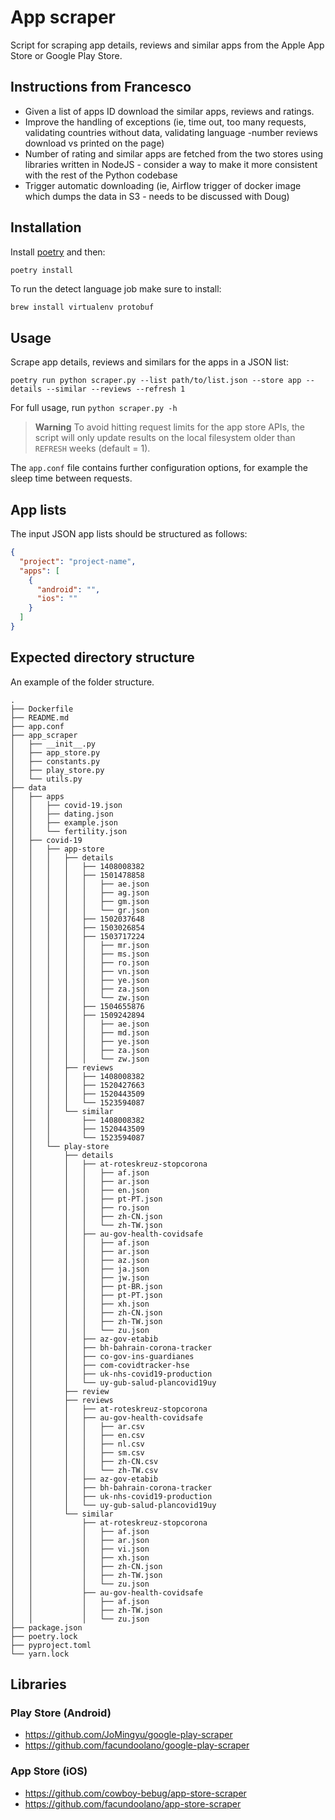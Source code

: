 # App scraper 

Script for scraping app details, reviews and similar apps from the Apple App Store or Google Play Store.

## Instructions from Francesco

-    Given a list of apps ID download the similar apps, reviews and ratings.
-    Improve the handling of exceptions (ie, time out, too many requests, validating countries without data, validating language -number reviews download vs printed on the page)
-    Number of rating and similar apps are fetched from the two stores using libraries written in NodeJS - consider a way to make it more consistent with the rest of the Python codebase
-    Trigger automatic downloading (ie, Airflow trigger of docker image which dumps the data in S3 - needs to be discussed with Doug)

## Installation 

Install [poetry](https://python-poetry.org/docs/) and then: 
```bash 
poetry install
```

To run the detect language job make sure to install:
```
brew install virtualenv protobuf
```

## Usage 

Scrape app details, reviews and similars for the apps in a JSON list: 
```
poetry run python scraper.py --list path/to/list.json --store app --details --similar --reviews --refresh 1 
```

For full usage, run `python scraper.py -h`

> **Warning** 
> To avoid hitting request limits for the app store APIs, the script will only update results on the local filesystem older than `REFRESH` weeks (default = 1). 

The `app.conf` file contains further configuration options, for example the sleep time between requests.


## App lists

The input JSON app lists should be structured as follows:

```json
{
  "project": "project-name",
  "apps": [
    {
      "android": "",
      "ios": ""
    }
  ]
}
```

## Expected directory structure 

An example of the folder structure.

```
.
├── Dockerfile
├── README.md
├── app.conf
├── app_scraper
│   ├── __init__.py
│   ├── app_store.py
│   ├── constants.py
│   ├── play_store.py
│   └── utils.py
├── data
│   ├── apps
│   │   ├── covid-19.json
│   │   ├── dating.json
│   │   ├── example.json
│   │   └── fertility.json
│   ├── covid-19
│   │   ├── app-store
│   │   │   ├── details
│   │   │   │   ├── 1408008382
│   │   │   │   ├── 1501478858
│   │   │   │   │   ├── ae.json
│   │   │   │   │   ├── ag.json
│   │   │   │   │   ├── gm.json
│   │   │   │   │   └── gr.json
│   │   │   │   ├── 1502037648
│   │   │   │   ├── 1503026854
│   │   │   │   ├── 1503717224
│   │   │   │   │   ├── mr.json
│   │   │   │   │   ├── ms.json
│   │   │   │   │   ├── ro.json
│   │   │   │   │   ├── vn.json
│   │   │   │   │   ├── ye.json
│   │   │   │   │   ├── za.json
│   │   │   │   │   └── zw.json
│   │   │   │   ├── 1504655876
│   │   │   │   ├── 1509242894
│   │   │   │   │   ├── ae.json
│   │   │   │   │   ├── md.json
│   │   │   │   │   ├── ye.json
│   │   │   │   │   ├── za.json
│   │   │   │   │   └── zw.json
│   │   │   ├── reviews
│   │   │   │   ├── 1408008382
│   │   │   │   ├── 1520427663
│   │   │   │   ├── 1520443509
│   │   │   │   └── 1523594087
│   │   │   └── similar
│   │   │       ├── 1408008382
│   │   │       ├── 1520443509
│   │   │       └── 1523594087
│   │   └── play-store
│   │       ├── details
│   │       │   ├── at-roteskreuz-stopcorona
│   │       │   │   ├── af.json
│   │       │   │   ├── ar.json
│   │       │   │   ├── en.json
│   │       │   │   ├── pt-PT.json
│   │       │   │   ├── ro.json
│   │       │   │   ├── zh-CN.json
│   │       │   │   └── zh-TW.json
│   │       │   ├── au-gov-health-covidsafe
│   │       │   │   ├── af.json
│   │       │   │   ├── ar.json
│   │       │   │   ├── az.json
│   │       │   │   ├── ja.json
│   │       │   │   ├── jw.json
│   │       │   │   ├── pt-BR.json
│   │       │   │   ├── pt-PT.json
│   │       │   │   ├── xh.json
│   │       │   │   ├── zh-CN.json
│   │       │   │   ├── zh-TW.json
│   │       │   │   └── zu.json
│   │       │   ├── az-gov-etabib
│   │       │   ├── bh-bahrain-corona-tracker
│   │       │   ├── co-gov-ins-guardianes
│   │       │   ├── com-covidtracker-hse
│   │       │   ├── uk-nhs-covid19-production
│   │       │   └── uy-gub-salud-plancovid19uy
│   │       ├── review
│   │       ├── reviews
│   │       │   ├── at-roteskreuz-stopcorona
│   │       │   ├── au-gov-health-covidsafe
│   │       │   │   ├── ar.csv
│   │       │   │   ├── en.csv
│   │       │   │   ├── nl.csv
│   │       │   │   ├── sm.csv
│   │       │   │   ├── zh-CN.csv
│   │       │   │   └── zh-TW.csv
│   │       │   ├── az-gov-etabib
│   │       │   ├── bh-bahrain-corona-tracker
│   │       │   ├── uk-nhs-covid19-production
│   │       │   └── uy-gub-salud-plancovid19uy
│   │       └── similar
│   │           ├── at-roteskreuz-stopcorona
│   │           │   ├── af.json
│   │           │   ├── ar.json
│   │           │   ├── vi.json
│   │           │   ├── xh.json
│   │           │   ├── zh-CN.json
│   │           │   ├── zh-TW.json
│   │           │   └── zu.json
│   │           ├── au-gov-health-covidsafe
│   │           │   ├── af.json
│   │           │   ├── zh-TW.json
│   │           │   └── zu.json
├── package.json
├── poetry.lock
├── pyproject.toml
└── yarn.lock
```


## Libraries
### Play Store (Android)

- https://github.com/JoMingyu/google-play-scraper
- https://github.com/facundoolano/google-play-scraper

### App Store (iOS)

- https://github.com/cowboy-bebug/app-store-scraper
- https://github.com/facundoolano/app-store-scraper

